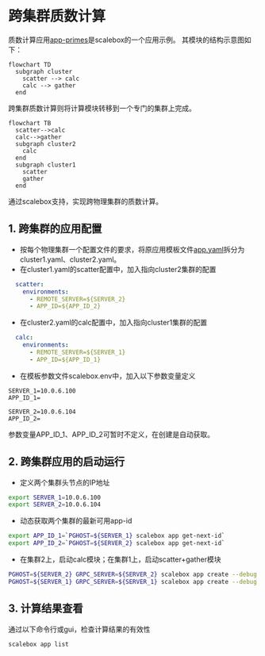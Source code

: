 # 跨集群质数计算

质数计算应用[app-primes](../../examples/app-primes/)是scalebox的一个应用示例。
其模块的结构示意图如下：
```mermaid
flowchart TD
  subgraph cluster
    scatter --> calc
    calc --> gather
  end
```
跨集群质数计算则将计算模块转移到一个专门的集群上完成。
```mermaid
flowchart TB
  scatter-->calc
  calc-->gather
  subgraph cluster2
    calc
  end
  subgraph cluster1
    scatter
    gather
  end
```

通过scalebox支持，实现跨物理集群的质数计算。

## 1. 跨集群的应用配置

- 按每个物理集群一个配置文件的要求，将原应用模板文件[app.yaml](../../examples/app-primes/app.yaml)拆分为cluster1.yaml、cluster2.yaml。
- 在cluster1.yaml的scatter配置中，加入指向cluster2集群的配置
```yaml
  scatter:
    environments:
      - REMOTE_SERVER=${SERVER_2}
      - APP_ID=${APP_ID_2}
```
- 在cluster2.yaml的calc配置中，加入指向cluster1集群的配置
```yaml
  calc:
    environments:
      - REMOTE_SERVER=${SERVER_1}
      - APP_ID=${APP_ID_1}
```
- 在模板参数文件scalebox.env中，加入以下参数变量定义
```
SERVER_1=10.0.6.100
APP_ID_1=

SERVER_2=10.0.6.104
APP_ID_2=
```
参数变量APP_ID_1、APP_ID_2可暂时不定义，在创建是自动获取。

## 2. 跨集群应用的启动运行

-  定义两个集群头节点的IP地址
```sh
export SERVER_1=10.0.6.100
export SERVER_2=10.0.6.104
```
- 动态获取两个集群的最新可用app-id
```sh
export APP_ID_1=`PGHOST=${SERVER_1} scalebox app get-next-id`
export APP_ID_2=`PGHOST=${SERVER_2} scalebox app get-next-id`
```
- 在集群2上，启动calc模块；在集群1上，启动scatter+gather模块
```sh
PGHOST=${SERVER_2} GRPC_SERVER=${SERVER_2} scalebox app create --debug cluster2.yaml
PGHOST=${SERVER_1} GRPC_SERVER=${SERVER_1} scalebox app create --debug cluster1.yaml
```
## 3. 计算结果查看
通过以下命令行或gui，检查计算结果的有效性
```
scalebox app list
```
